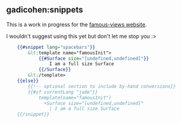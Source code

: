 ## gadicohen:snippets

This is a work in progress for the
[famous-views website](http://famous-views.meteor.cmo/).

I wouldn't suggest using this yet but don't let me stop you :>

```handlebars
  	{{#snippet lang="spacebars"}}
  		&lt;template name="famousInit">
  			{{#Surface size="[undefined,undefined]"}}
  				I am a full size Surface
  			{{/Surface}}
  		&lt;/template>
  	{{else}}
  		{{!-- optional section to include by-hand conversions}}
  		{{#if currentLang "jade"}}
  			template(name="famousInit")
  			  +Surface size="[undefined,undefined]"
  			    | I am a full size Surface
  	{{/snippet}}
```
